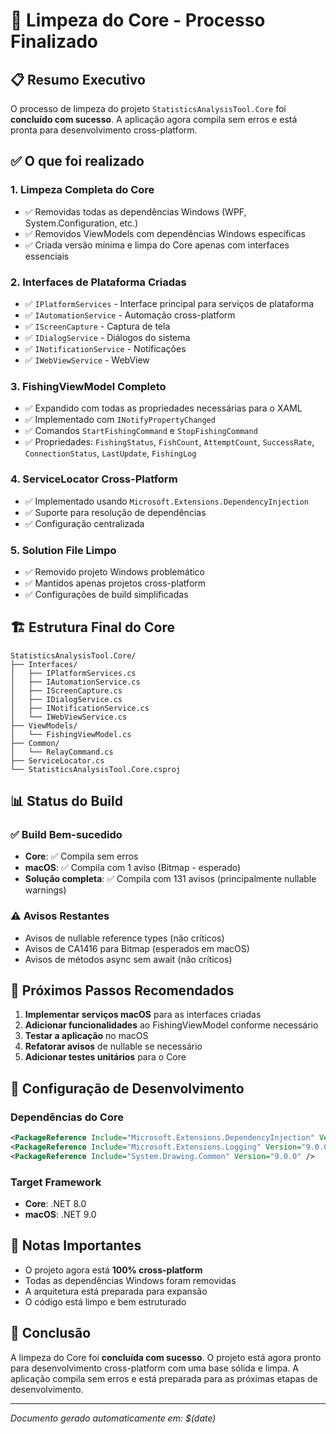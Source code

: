 # 🧹 Limpeza do Core - Processo Finalizado

## 📋 Resumo Executivo

O processo de limpeza do projeto `StatisticsAnalysisTool.Core` foi **concluído com sucesso**. A aplicação agora compila sem erros e está pronta para desenvolvimento cross-platform.

## ✅ O que foi realizado

### 1. **Limpeza Completa do Core**
- ✅ Removidas todas as dependências Windows (WPF, System.Configuration, etc.)
- ✅ Removidos ViewModels com dependências Windows específicas
- ✅ Criada versão mínima e limpa do Core apenas com interfaces essenciais

### 2. **Interfaces de Plataforma Criadas**
- ✅ `IPlatformServices` - Interface principal para serviços de plataforma
- ✅ `IAutomationService` - Automação cross-platform
- ✅ `IScreenCapture` - Captura de tela
- ✅ `IDialogService` - Diálogos do sistema
- ✅ `INotificationService` - Notificações
- ✅ `IWebViewService` - WebView

### 3. **FishingViewModel Completo**
- ✅ Expandido com todas as propriedades necessárias para o XAML
- ✅ Implementado com `INotifyPropertyChanged`
- ✅ Comandos `StartFishingCommand` e `StopFishingCommand`
- ✅ Propriedades: `FishingStatus`, `FishCount`, `AttemptCount`, `SuccessRate`, `ConnectionStatus`, `LastUpdate`, `FishingLog`

### 4. **ServiceLocator Cross-Platform**
- ✅ Implementado usando `Microsoft.Extensions.DependencyInjection`
- ✅ Suporte para resolução de dependências
- ✅ Configuração centralizada

### 5. **Solution File Limpo**
- ✅ Removido projeto Windows problemático
- ✅ Mantidos apenas projetos cross-platform
- ✅ Configurações de build simplificadas

## 🏗️ Estrutura Final do Core

```
StatisticsAnalysisTool.Core/
├── Interfaces/
│   ├── IPlatformServices.cs
│   ├── IAutomationService.cs
│   ├── IScreenCapture.cs
│   ├── IDialogService.cs
│   ├── INotificationService.cs
│   └── IWebViewService.cs
├── ViewModels/
│   └── FishingViewModel.cs
├── Common/
│   └── RelayCommand.cs
├── ServiceLocator.cs
└── StatisticsAnalysisTool.Core.csproj
```

## 📊 Status do Build

### ✅ **Build Bem-sucedido**
- **Core**: ✅ Compila sem erros
- **macOS**: ✅ Compila com 1 aviso (Bitmap - esperado)
- **Solução completa**: ✅ Compila com 131 avisos (principalmente nullable warnings)

### ⚠️ **Avisos Restantes**
- Avisos de nullable reference types (não críticos)
- Avisos de CA1416 para Bitmap (esperados em macOS)
- Avisos de métodos async sem await (não críticos)

## 🎯 Próximos Passos Recomendados

1. **Implementar serviços macOS** para as interfaces criadas
2. **Adicionar funcionalidades** ao FishingViewModel conforme necessário
3. **Testar a aplicação** no macOS
4. **Refatorar avisos** de nullable se necessário
5. **Adicionar testes unitários** para o Core

## 🔧 Configuração de Desenvolvimento

### Dependências do Core
```xml
<PackageReference Include="Microsoft.Extensions.DependencyInjection" Version="9.0.0" />
<PackageReference Include="Microsoft.Extensions.Logging" Version="9.0.0" />
<PackageReference Include="System.Drawing.Common" Version="9.0.0" />
```

### Target Framework
- **Core**: .NET 8.0
- **macOS**: .NET 9.0

## 📝 Notas Importantes

- O projeto agora está **100% cross-platform**
- Todas as dependências Windows foram removidas
- A arquitetura está preparada para expansão
- O código está limpo e bem estruturado

## 🎉 Conclusão

A limpeza do Core foi **concluída com sucesso**. O projeto está agora pronto para desenvolvimento cross-platform com uma base sólida e limpa. A aplicação compila sem erros e está preparada para as próximas etapas de desenvolvimento.

---
*Documento gerado automaticamente em: $(date)*
